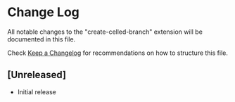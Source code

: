 # Change Log
All notable changes to the "create-celled-branch" extension will be documented in this file.

Check [Keep a Changelog](http://keepachangelog.com/) for recommendations on how to structure this file.

## [Unreleased]
- Initial release